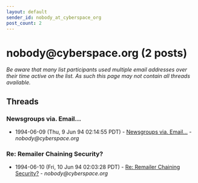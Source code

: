 ```yaml
---
layout: default
sender_id: nobody_at_cyberspace_org
post_count: 2
---
```


# nobody<span>@</span>cyberspace.org (2 posts)

_Be aware that many list participants used multiple email addresses over their time active on the list. As such this page may not contain all threads available._

## Threads

### Newsgroups via. Email...
+ 1994-06-09 (Thu, 9 Jun 94 02:14:55 PDT) - [Newsgroups via. Email...](/archive/1994/06/d6f75b4ab56224beae97b84aa9bf914fd230c6625b8d30ac616a89de662c24ab) - _nobody@cyberspace.org_

### Re: Remailer Chaining Security?
+ 1994-06-10 (Fri, 10 Jun 94 02:03:28 PDT) - [Re: Remailer Chaining Security?](/archive/1994/06/5687650c8b09d11e417058d793f6eb74e9e8025826a30618321493da8bffcb3f) - _nobody@cyberspace.org_

